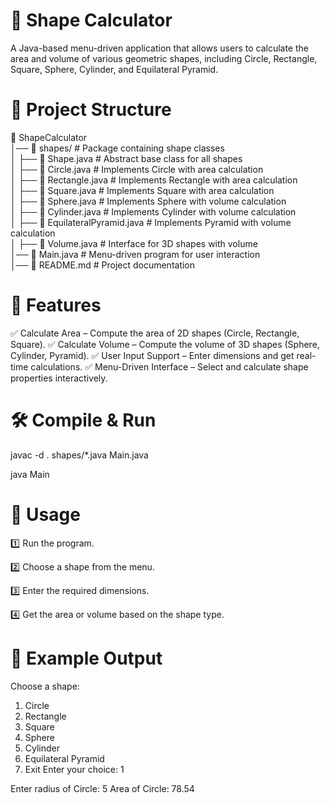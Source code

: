 # 🔷 Shape Calculator
A Java-based menu-driven application that allows users to calculate the area and volume of various geometric shapes, including Circle, Rectangle, Square, Sphere, Cylinder, and Equilateral Pyramid.

# 📂 Project Structure

📁 ShapeCalculator  
│── 📁 shapes/                 # Package containing shape classes  
│    ├── 📄 Shape.java         # Abstract base class for all shapes  
│    ├── 📄 Circle.java        # Implements Circle with area calculation  
│    ├── 📄 Rectangle.java     # Implements Rectangle with area calculation  
│    ├── 📄 Square.java        # Implements Square with area calculation  
│    ├── 📄 Sphere.java        # Implements Sphere with volume calculation  
│    ├── 📄 Cylinder.java      # Implements Cylinder with volume calculation  
│    ├── 📄 EquilateralPyramid.java # Implements Pyramid with volume calculation  
│    ├── 📄 Volume.java        # Interface for 3D shapes with volume  
│── 📄 Main.java               # Menu-driven program for user interaction  
│── 📄 README.md               # Project documentation  
# 🚀 Features
✅ Calculate Area – Compute the area of 2D shapes (Circle, Rectangle, Square).
✅ Calculate Volume – Compute the volume of 3D shapes (Sphere, Cylinder, Pyramid).
✅ User Input Support – Enter dimensions and get real-time calculations.
✅ Menu-Driven Interface – Select and calculate shape properties interactively.

# 🛠️ Compile & Run
javac -d . shapes/*.java Main.java 

java Main  
# 📝 Usage
1️⃣ Run the program.

2️⃣ Choose a shape from the menu.

3️⃣ Enter the required dimensions.

4️⃣ Get the area or volume based on the shape type.

# 📌 Example Output
Choose a shape:
1. Circle
2. Rectangle
3. Square
4. Sphere
5. Cylinder
6. Equilateral Pyramid
7. Exit
Enter your choice: 1

Enter radius of Circle: 5
Area of Circle: 78.54
